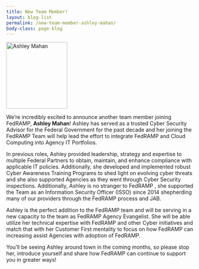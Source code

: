 ```yaml
---
title: New Team Member!
layout: blog-list
permalink: /new-team-member-ashley-mahan/
body-class: page-blog
---
```

<img class="  wp-image-39162 alignright" src="https://s3.amazonaws.com/sitesusa/wp-content/uploads/sites/482/2015/10/FB_IMG_1445446285622_kindlephoto-42393758-276x300.jpg" alt="Ashley Mahan" width="163" height="178" srcset="https://s3.amazonaws.com/sitesusa/wp-content/uploads/sites/482/2015/10/FB_IMG_1445446285622_kindlephoto-42393758-276x300.jpg 276w, https://s3.amazonaws.com/sitesusa/wp-content/uploads/sites/482/2015/10/FB_IMG_1445446285622_kindlephoto-42393758.jpg 479w" sizes="(max-width: 163px) 100vw, 163px" />

We’re incredibly excited to announce another team member joining FedRAMP, **Ashley Mahan**! Ashley has served as a trusted Cyber Security Advisor for the Federal Government for the past decade and her joining the FedRAMP Team will help lead the effort to integrate FedRAMP and Cloud Computing into Agency IT Portfolios.

In previous roles, Ashley provided leadership, strategy and expertise to multiple Federal Partners to obtain, maintain, and enhance compliance with applicable IT policies. Additionally, she developed and implemented robust Cyber Awareness Training Programs to shed light on evolving cyber threats and she also supported Agencies as they went through Cyber Security inspections. Additionally, Ashley is no stranger to FedRAMP , she supported the Team as an Information Security Officer (ISSO) since 2014 shepherding many of our providers through the FedRAMP process and JAB.

Ashley is the perfect addition to the FedRAMP team and will be serving in a new capacity to the team as FedRAMP Agency Evangelist. She will be able utilize her technical expertise with FedRAMP and other Cyber initiatives and match that with her Customer First mentality to focus on how FedRAMP can increasing assist Agencies with adoption of FedRAMP.

You’ll be seeing Ashley around town in the coming months, so please stop her, introduce yourself and share how FedRAMP can continue to support you in greater ways!
